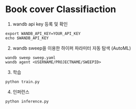 # Book cover Classifiaction

1. wandb api key 등록 및 확인
```shell
export WANDB_API_KEY=YOUR_API_KEY
echo $WANDB_API_KEY
```

2. wandb sweep을 이용한 하이퍼 파라미터 자동 탐색 (AutoML)
```shell
wandb sweep sweep.yaml
wandb agent <USERNAME/PROJECTNAME/SWEEPID>
```

3. 학습
```shell
python train.py
```

4. 인퍼런스
```shell
python inference.py
```
